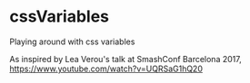 # cssVariables
Playing around with css variables

As inspired by Lea Verou's talk at SmashConf Barcelona 2017, https://www.youtube.com/watch?v=UQRSaG1hQ20
